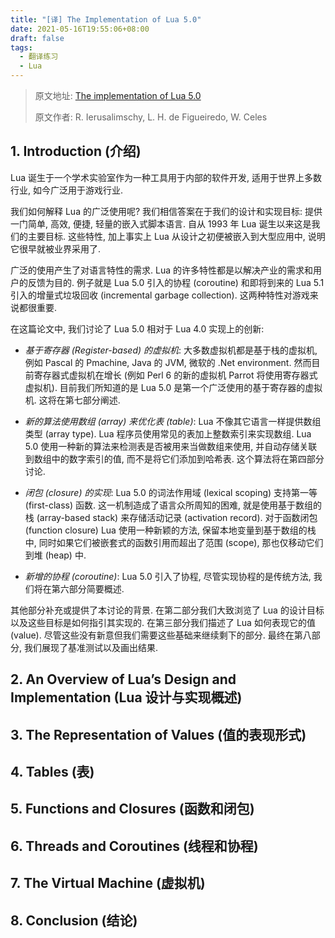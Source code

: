 ```yaml
---
title: "[译] The Implementation of Lua 5.0"
date: 2021-05-16T19:55:06+08:00
draft: false
tags:
  - 翻译练习
  - Lua
---
```


> 原文地址: [The implementation of Lua 5.0](http://www.lua.org/doc/jucs05.pdf)
>
> 原文作者: R. Ierusalimschy, L. H. de Figueiredo, W. Celes

## 1. Introduction (介绍)

Lua 诞生于一个学术实验室作为一种工具用于内部的软件开发, 适用于世界上多数行业, 如今广泛用于游戏行业.

我们如何解释 Lua 的广泛使用呢? 我们相信答案在于我们的设计和实现目标: 提供一门简单, 高效, 便捷, 轻量的嵌入式脚本语言. 自从 1993 年 Lua 诞生以来这是我们的主要目标. 这些特性, 加上事实上 Lua 从设计之初便被嵌入到大型应用中, 说明它很早就被业界采用了.

广泛的使用产生了对语言特性的需求. Lua 的许多特性都是以解决产业的需求和用户的反馈为目的. 例子就是 Lua 5.0 引入的协程 (coroutine) 和即将到来的 Lua 5.1 引入的增量式垃圾回收 (incremental garbage collection). 这两种特性对游戏来说都很重要.

在这篇论文中, 我们讨论了 Lua 5.0 相对于 Lua 4.0 实现上的创新:

- _基于寄存器 (Register-based) 的虚拟机_: 大多数虚拟机都是基于栈的虚拟机, 例如 Pascal 的 Pmachine, Java 的 JVM, 微软的 .Net environment. 然而目前寄存器式虚拟机在增长 (例如 Perl 6 的新的虚拟机 Parrot 将使用寄存器式虚拟机). 目前我们所知道的是 Lua 5.0 是第一个广泛使用的基于寄存器的虚拟机. 这将在第七部分阐述.

- _新的算法使用数组 (array) 来优化表 (table)_: Lua 不像其它语言一样提供数组类型 (array type). Lua 程序员使用常见的表加上整数索引来实现数组. Lua 5.0 使用一种新的算法来检测表是否被用来当做数组来使用, 并自动存储关联到数组中的数字索引的值, 而不是将它们添加到哈希表. 这个算法将在第四部分讨论.

- _闭包 (closure) 的实现_: Lua 5.0 的词法作用域 (lexical scoping) 支持第一等 (first-class) 函数. 这一机制造成了语言众所周知的困难, 就是使用基于数组的栈 (array-based stack) 来存储活动记录 (activation record). 对于函数闭包 (function closure) Lua 使用一种新颖的方法, 保留本地变量到基于数组的栈中, 同时如果它们被嵌套式的函数引用而超出了范围 (scope), 那也仅移动它们到堆 (heap) 中.

- _新增的协程 (coroutine)_: Lua 5.0 引入了协程, 尽管实现协程的是传统方法, 我们将在第六部分简要概述.

其他部分补充或提供了本讨论的背景. 在第二部分我们大致浏览了 Lua 的设计目标以及这些目标是如何指引其实现的. 在第三部分我们描述了 Lua 如何表现它的值 (value). 尽管这些没有新意但我们需要这些基础来继续剩下的部分. 最终在第八部分, 我们展现了基准测试以及画出结果.

## 2. An Overview of Lua’s Design and Implementation (Lua 设计与实现概述)

## 3. The Representation of Values (值的表现形式)

## 4. Tables (表)

## 5. Functions and Closures (函数和闭包)

## 6. Threads and Coroutines (线程和协程)

## 7. The Virtual Machine (虚拟机)

## 8. Conclusion (结论)
